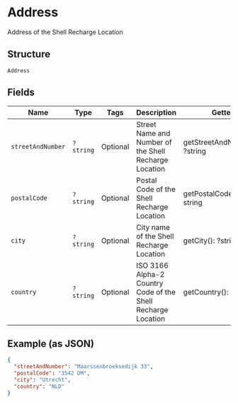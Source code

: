 
# Address

Address of the Shell Recharge Location

## Structure

`Address`

## Fields

| Name | Type | Tags | Description | Getter | Setter |
|  --- | --- | --- | --- | --- | --- |
| `streetAndNumber` | `?string` | Optional | Street Name and Number of the Shell Recharge Location | getStreetAndNumber(): ?string | setStreetAndNumber(?string streetAndNumber): void |
| `postalCode` | `?string` | Optional | Postal Code of the Shell Recharge Location | getPostalCode(): ?string | setPostalCode(?string postalCode): void |
| `city` | `?string` | Optional | City name of the Shell Recharge Location | getCity(): ?string | setCity(?string city): void |
| `country` | `?string` | Optional | ISO 3166 Alpha-2 Country Code of the Shell Recharge Location | getCountry(): ?string | setCountry(?string country): void |

## Example (as JSON)

```json
{
  "streetAndNumber": "Maarssenbroeksedijk 33",
  "postalCode": "3542 DM",
  "city": "Utrecht",
  "country": "NLD"
}
```

